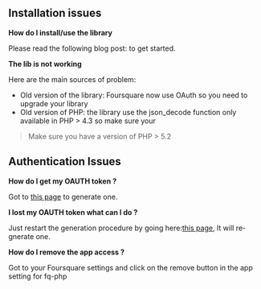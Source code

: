 ## Installation issues ##

**How do I install/use the library**

Please read the following blog post: to get started.

**The lib is not working**

Here are the main sources of problem:

  * Old version of the library: Foursquare now use OAuth so you need to upgrade your library
  * Old version of PHP: the library use the json\_decode function only available in PHP > 4.3 so make sure your
> Make sure you have a version of PHP > 5.2


## Authentication Issues ##

**How do I get my OAUTH token ?**

Got to [this page](https://elie.im/foursquare) to generate one.

**I lost my OAUTH token what can I do ?**

Just restart the generation procedure by going here:[this page](https://elie.im/foursquare), It will re-gnerate one.

**How do I remove the app access ?**

Got to your Foursquare settings and click on the remove button in the app setting for fq-php